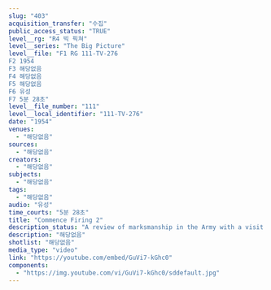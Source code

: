 ```yaml
---
slug: "403"
acquisition_transfer: "수집"
public_access_status: "TRUE"
level__rg: "R4 빅 픽쳐"
level__series: "The Big Picture"
level__file: "F1 RG 111-TV-276
F2 1954
F3 해당없음
F4 해당없음
F5 해당없음
F6 유성
F7 5분 28초"
level__file_number: "111"
level__local_identifier: "111-TV-276"
date: "1954"
venues: 
  - "해당없음"
sources: 
  - "해당없음"
creators: 
  - "해당없음"
subjects: 
  - "해당없음"
tags: 
  - "해당없음"
audio: "유성"
time_courts: "5분 28초"
title: "Commence Firing 2"
description_status: "A review of marksmanship in the Army with a visit to the Springfield Armory and to Camp Perry, Ohio, for the World Series of Marksmanship."
description: "해당없음"
shotlist: "해당없음"
media_type: "video"
link: "https://youtube.com/embed/GuVi7-kGhc0"
components: 
  - "https://img.youtube.com/vi/GuVi7-kGhc0/sddefault.jpg"
---
```

